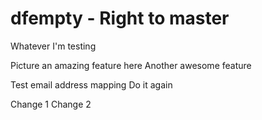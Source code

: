 # dfempty - Right to master

Whatever I'm testing

Picture an amazing feature here
Another awesome feature

Test email address mapping
Do it again

Change 1
Change 2
